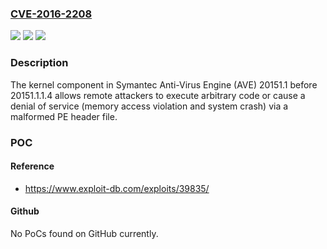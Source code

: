 ### [CVE-2016-2208](https://cve.mitre.org/cgi-bin/cvename.cgi?name=CVE-2016-2208)
![](https://img.shields.io/static/v1?label=Product&message=n%2Fa&color=blue)
![](https://img.shields.io/static/v1?label=Version&message=n%2Fa&color=blue)
![](https://img.shields.io/static/v1?label=Vulnerability&message=n%2Fa&color=brighgreen)

### Description

The kernel component in Symantec Anti-Virus Engine (AVE) 20151.1 before 20151.1.1.4 allows remote attackers to execute arbitrary code or cause a denial of service (memory access violation and system crash) via a malformed PE header file.

### POC

#### Reference
- https://www.exploit-db.com/exploits/39835/

#### Github
No PoCs found on GitHub currently.

